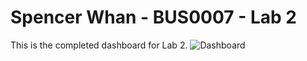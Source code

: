 # Spencer Whan - BUS0007 - Lab 2
This is the completed dashboard for Lab 2.
![Dashboard](Lab2Dashboard(SpencerWhan).PNG)


